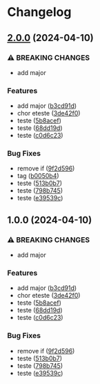 # Changelog

## [2.0.0](https://github.com/gabreuzim/teste/compare/v1.0.0...v2.0.0) (2024-04-10)


### ⚠ BREAKING CHANGES

* add major

### Features

* add major ([b3cd91d](https://github.com/gabreuzim/teste/commit/b3cd91da9825c3e21c52b6ba24a47a236c76905b))
* chor eteste ([3de42f0](https://github.com/gabreuzim/teste/commit/3de42f070d0d3db704896acb557ba3cf512f9fb8))
* teste ([5b8acef](https://github.com/gabreuzim/teste/commit/5b8acef47d890bbaa866741cf501b4e9de0cd90c))
* teste ([68dd19d](https://github.com/gabreuzim/teste/commit/68dd19d79a057183dcd514cb92d72788acad5206))
* teste ([c0d6c23](https://github.com/gabreuzim/teste/commit/c0d6c23650419f6a9eb5353222e5a18ffc1c485f))


### Bug Fixes

* remove if ([9f2d596](https://github.com/gabreuzim/teste/commit/9f2d59636f95e501b02e86f51a360c9af48e0773))
* tag ([b0050b4](https://github.com/gabreuzim/teste/commit/b0050b4612148e78c487cd693ead434ab786cc7d))
* teste ([513b0b7](https://github.com/gabreuzim/teste/commit/513b0b7c3ae9aa06f91fd8f60b997453e744324f))
* teste ([798b745](https://github.com/gabreuzim/teste/commit/798b7455946765dd7dfdd559ad72e410145b0243))
* teste ([e39539c](https://github.com/gabreuzim/teste/commit/e39539cd443b6e5779202d112c8d1b157f81080a))

## 1.0.0 (2024-04-10)


### ⚠ BREAKING CHANGES

* add major

### Features

* add major ([b3cd91d](https://github.com/gabreuzim/teste/commit/b3cd91da9825c3e21c52b6ba24a47a236c76905b))
* chor eteste ([3de42f0](https://github.com/gabreuzim/teste/commit/3de42f070d0d3db704896acb557ba3cf512f9fb8))
* teste ([5b8acef](https://github.com/gabreuzim/teste/commit/5b8acef47d890bbaa866741cf501b4e9de0cd90c))
* teste ([68dd19d](https://github.com/gabreuzim/teste/commit/68dd19d79a057183dcd514cb92d72788acad5206))
* teste ([c0d6c23](https://github.com/gabreuzim/teste/commit/c0d6c23650419f6a9eb5353222e5a18ffc1c485f))


### Bug Fixes

* remove if ([9f2d596](https://github.com/gabreuzim/teste/commit/9f2d59636f95e501b02e86f51a360c9af48e0773))
* teste ([513b0b7](https://github.com/gabreuzim/teste/commit/513b0b7c3ae9aa06f91fd8f60b997453e744324f))
* teste ([798b745](https://github.com/gabreuzim/teste/commit/798b7455946765dd7dfdd559ad72e410145b0243))
* teste ([e39539c](https://github.com/gabreuzim/teste/commit/e39539cd443b6e5779202d112c8d1b157f81080a))
